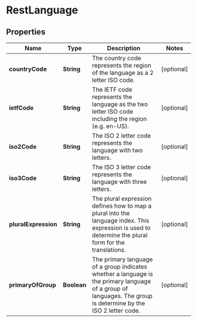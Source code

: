 
# RestLanguage

## Properties
Name | Type | Description | Notes
------------ | ------------- | ------------- | -------------
**countryCode** | **String** | The country code represents the region of the language as a 2 letter ISO code. |  [optional]
**ietfCode** | **String** | The IETF code represents the language as the two letter ISO code including the region (e.g. en-US). |  [optional]
**iso2Code** | **String** | The ISO 2 letter code represents the language with two letters. |  [optional]
**iso3Code** | **String** | The ISO 3 letter code represents the language with three letters. |  [optional]
**pluralExpression** | **String** | The plural expression defines how to map a plural into the language index. This expression is used to determine the plural form for the translations. |  [optional]
**primaryOfGroup** | **Boolean** | The primary language of a group indicates whether a language is the primary language of a group of languages. The group is determine by the ISO 2 letter code. |  [optional]



